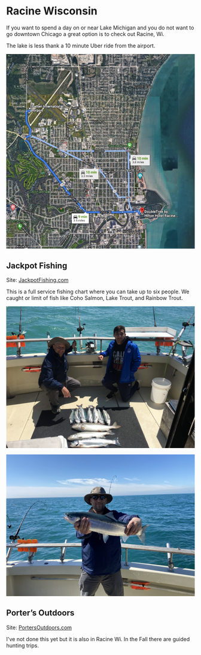 # Racine Wisconsin

If you want to spend a day on or near Lake Michigan and you do not want to go downtown Chicago a great option is to check out Racine, Wi.

The lake is less thank a 10 minute Uber ride from the airport.

![KRAC_to_Harbor](images/KRAC_to_Harbor.png)



## Jackpot Fishing

Site: [JackpotFishing.com](https://jackpotfishing.com/)

This is a full service fishing chart where you can take up to six people. We caught or limit of fish like Coho Salmon, Lake Trout, and Rainbow Trout.

![theCatch](images/theCatch.jpg)

![](images/aCatch.jpg)



## Porter’s Outdoors

Site: [PortersOutdoors.com](https://www.portersoutdoors.com/)

I've not done this yet but it is also in Racine Wi. In the Fall there are guided hunting trips.